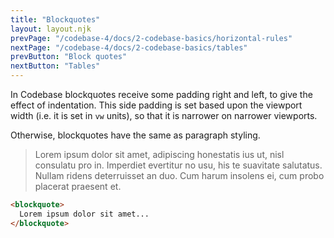 ```yaml
---
title: "Blockquotes"
layout: layout.njk
prevPage: "/codebase-4/docs/2-codebase-basics/horizontal-rules"
nextPage: "/codebase-4/docs/2-codebase-basics/tables"
prevButton: "Block quotes"
nextButton: "Tables"
---
```


<p class="t-lg t-thin">In Codebase blockquotes receive some padding right and left, to give the effect of indentation. This side padding is set based upon the viewport width (i.e. it is set in <code>vw</code> units), so that it is narrower on narrower viewports.</p>

Otherwise, blockquotes have the same as paragraph styling.

> Lorem ipsum dolor sit amet, adipiscing honestatis ius ut, nisl consulatu pro in. Imperdiet evertitur no usu, his te suavitate salutatus. Nullam ridens deterruisset an duo. Cum harum insolens ei, cum probo placerat praesent et.

```html
<blockquote>
  Lorem ipsum dolor sit amet...
</blockquote>
```